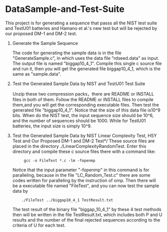 # DataSample-and-Test-Suite
This project is for generating a sequence that passs all the NIST test suite and TestU01 batteries and Hamano et al.'s new test 
but will be rejected by our proposed DM-1 and DM-2 test.

1. Generate the Sample Sequence 

      The code for generating the sample data is in the file "GenerateSample.c", in which uses the data file "rdseed.data" as input. The 
output file is named "biggap10_4_1". Compile this single c source file and run it, then you will get the generated file biggap10_4_1,
which is the same as "sample.data".

2. Test the Generated Sample Data by NIST and TestU01 Test Suite

      Unzip these two compression packs，there are README or INSTALL files in both of them. Follow the README or INSTALL files to compile them,and you will get the corresponding executable files. Then test the generated file "biggap10_4_1". Notice that the size of this data file is10^9 bits. When do the NIST test, the input sequence size should be 10^6, and the number of sequences should be 1000. While for TestU01 batteries, the input size is simply 10^9.

3. Test the Generated Sample Data by NIST Linear Complexity Test, HSY Test and Our Proposed DM-1 and DM-2 Test*/
These source files are placed in the directory ./LinearComplexityRandomTest. Enter this directory and compile these c source files there with a command like:

            gcc -o FileTest *.c -lm -fopenmp 
   Notice that the input parameter "-fopenmp" in this command is for paralleling, because in the file "LC_Random_Test.c" there are some codes written for paralleling by the instruction of omp. Then there will be a executable file named "FileTest", and you can now test the sample data by
           
           ./FileTest ../biggap10_4_1 TestResult.txt
   The test result of the binary file "biggap_10_4_1" by these 4 test methods then will be written in the file TestResult.txt, which includes  both P and U results and the number of the final rejected sequences according to the criteria of U for each test.
